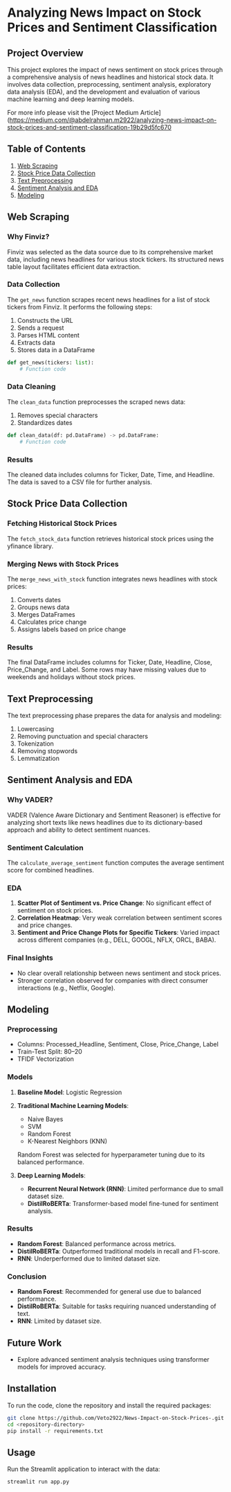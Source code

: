 # Analyzing News Impact on Stock Prices and Sentiment Classification

## Project Overview

This project explores the impact of news sentiment on stock prices through a comprehensive analysis of news headlines and historical stock data. It involves data collection, preprocessing, sentiment analysis, exploratory data analysis (EDA), and the development and evaluation of various machine learning and deep learning models.

For more info please visit the [Project Medium Article](https://medium.com/@abdelrahman.m2922/analyzing-news-impact-on-stock-prices-and-sentiment-classification-19b29d5fc670

## Table of Contents

1. [Web Scraping](#web-scraping)
2. [Stock Price Data Collection](#stock-price-data-collection)
3. [Text Preprocessing](#text-preprocessing)
4. [Sentiment Analysis and EDA](#sentiment-analysis-and-eda)
5. [Modeling](#modeling)

## Web Scraping

### Why Finviz?

Finviz was selected as the data source due to its comprehensive market data, including news headlines for various stock tickers. Its structured news table layout facilitates efficient data extraction.

### Data Collection

The `get_news` function scrapes recent news headlines for a list of stock tickers from Finviz. It performs the following steps:
1. Constructs the URL
2. Sends a request
3. Parses HTML content
4. Extracts data
5. Stores data in a DataFrame

```python
def get_news(tickers: list):
    # Function code
```

### Data Cleaning

The `clean_data` function preprocesses the scraped news data:
1. Removes special characters
2. Standardizes dates

```python
def clean_data(df: pd.DataFrame) -> pd.DataFrame:
    # Function code
```

### Results

The cleaned data includes columns for Ticker, Date, Time, and Headline. The data is saved to a CSV file for further analysis.

## Stock Price Data Collection

### Fetching Historical Stock Prices

The `fetch_stock_data` function retrieves historical stock prices using the yfinance library.

### Merging News with Stock Prices

The `merge_news_with_stock` function integrates news headlines with stock prices:
1. Converts dates
2. Groups news data
3. Merges DataFrames
4. Calculates price change
5. Assigns labels based on price change

### Results

The final DataFrame includes columns for Ticker, Date, Headline, Close, Price_Change, and Label. Some rows may have missing values due to weekends and holidays without stock prices.

## Text Preprocessing

The text preprocessing phase prepares the data for analysis and modeling:
1. Lowercasing
2. Removing punctuation and special characters
3. Tokenization
4. Removing stopwords
5. Lemmatization

## Sentiment Analysis and EDA

### Why VADER?

VADER (Valence Aware Dictionary and Sentiment Reasoner) is effective for analyzing short texts like news headlines due to its dictionary-based approach and ability to detect sentiment nuances.

### Sentiment Calculation

The `calculate_average_sentiment` function computes the average sentiment score for combined headlines.

### EDA

1. **Scatter Plot of Sentiment vs. Price Change**: No significant effect of sentiment on stock prices.
2. **Correlation Heatmap**: Very weak correlation between sentiment scores and price changes.
3. **Sentiment and Price Change Plots for Specific Tickers**: Varied impact across different companies (e.g., DELL, GOOGL, NFLX, ORCL, BABA).

### Final Insights

- No clear overall relationship between news sentiment and stock prices.
- Stronger correlation observed for companies with direct consumer interactions (e.g., Netflix, Google).

## Modeling

### Preprocessing

- Columns: Processed_Headline, Sentiment, Close, Price_Change, Label
- Train-Test Split: 80–20
- TFIDF Vectorization

### Models

1. **Baseline Model**: Logistic Regression
2. **Traditional Machine Learning Models**:
   - Naive Bayes
   - SVM
   - Random Forest
   - K-Nearest Neighbors (KNN)

   Random Forest was selected for hyperparameter tuning due to its balanced performance.

3. **Deep Learning Models**:
   - **Recurrent Neural Network (RNN)**: Limited performance due to small dataset size.
   - **DistilRoBERTa**: Transformer-based model fine-tuned for sentiment analysis.

### Results

- **Random Forest**: Balanced performance across metrics.
- **DistilRoBERTa**: Outperformed traditional models in recall and F1-score.
- **RNN**: Underperformed due to limited dataset size.

### Conclusion

- **Random Forest**: Recommended for general use due to balanced performance.
- **DistilRoBERTa**: Suitable for tasks requiring nuanced understanding of text.
- **RNN**: Limited by dataset size.

## Future Work

- Explore advanced sentiment analysis techniques using transformer models for improved accuracy.

## Installation

To run the code, clone the repository and install the required packages:

```bash
git clone https://github.com/Veto2922/News-Impact-on-Stock-Prices-.git
cd <repository-directory>
pip install -r requirements.txt
```

## Usage

Run the Streamlit application to interact with the data:

```bash
streamlit run app.py
```

```
